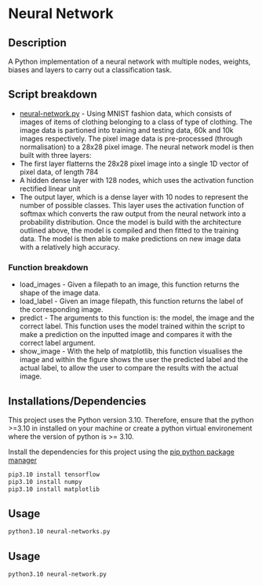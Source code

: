# Neural Network 

## Description
A Python implementation of a neural network with multiple nodes, weights, biases and layers to carry out a classification task.

## Script breakdown
 - [neural-network.py](neural-network.py) - Using MNIST fashion data, which consists of images of items of clothing belonging to a class of type of clothing. The image data is partioned into training and testing data, 60k and 10k images respectively. The pixel image data is pre-processed (through normalisation) to a 28x28 pixel image.
The neural network model is then built with three layers:
  - The first layer flatterns the 28x28 pixel image into a single 1D vector of pixel data, of length 784
  - A hidden dense layer with 128 nodes, which uses the activation function rectified linear unit
  - The output layer, which is a dense layer with 10 nodes to represent the number of possible classes. This layer uses the activation function of softmax which converts the raw          output from the neural network into a probability distribution.
Once the model is build with the architecture outlined above, the model is compiled and then fitted to the training data. The model is then able to make predictions on new image data with a relatively high accuracy.

### Function breakdown
- load_images - Given a filepath to an image, this function returns the shape of the image data.
- load_label - Given an image filepath, this function returns the label of the corresponding image.
- predict - The arguments to this function is: the model, the image and the correct label. This function uses the model trained within the script to make a prediction on the inputted image and compares it with the correct label argument.
- show_image - With the help of matplotlib, this function visualises the image and within the figure shows the user the predicted label and the actual label, to allow the user to compare the results with the actual image.

## Installations/Dependencies
This project uses the Python version 3.10. Therefore, ensure that the python >=3.10 in installed on your machine or create a python virtual environement where the version of python is >= 3.10.

Install the dependencies for this project using the [pip python package manager](https://pypi.org/)

```bash
pip3.10 install tensorflow
pip3.10 install numpy
pip3.10 install matplotlib
```

## Usage 
```bash
python3.10 neural-networks.py
```

## Usage
```bash
python3.10 neural-network.py
```

